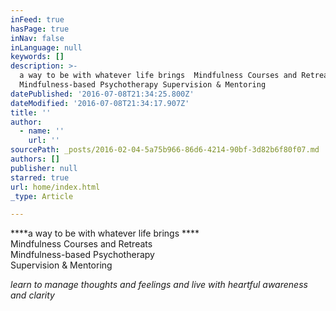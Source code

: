 ```yaml
---
inFeed: true
hasPage: true
inNav: false
inLanguage: null
keywords: []
description: >-
  a way to be with whatever life brings  Mindfulness Courses and Retreats
  Mindfulness-based Psychotherapy Supervision & Mentoring 
datePublished: '2016-07-08T21:34:25.800Z'
dateModified: '2016-07-08T21:34:17.907Z'
title: ''
author:
  - name: ''
    url: ''
sourcePath: _posts/2016-02-04-5a75b966-86d6-4214-90bf-3d82b6f80f07.md
authors: []
publisher: null
starred: true
url: home/index.html
_type: Article

---
```

****a way to be with whatever life brings ****  
Mindfulness Courses and Retreats  
Mindfulness-based Psychotherapy  
Supervision & Mentoring 

_learn to manage thoughts and feelings and live with heartful awareness and clarity_